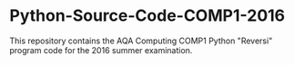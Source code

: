 # Python-Source-Code-COMP1-2016
This repository contains the AQA Computing COMP1 Python "Reversi" program code for the 2016 summer examination.
